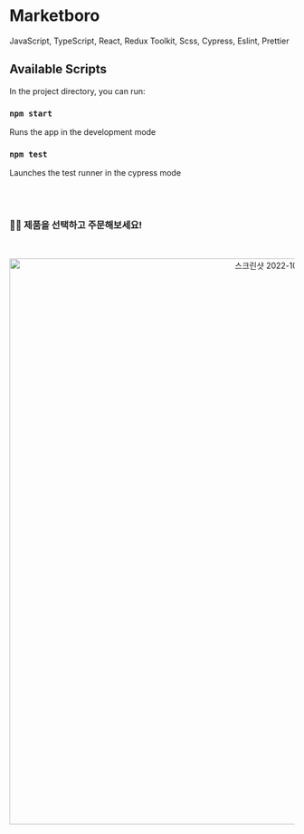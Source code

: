 # Marketboro

JavaScript, TypeScript, React, Redux Toolkit, Scss, Cypress, Eslint, Prettier

## Available Scripts

In the project directory, you can run:

### `npm start`

Runs the app in the development mode

### `npm test`

Launches the test runner in the cypress mode

<br />
<br />

### 🙌🏻 제품을 선택하고 주문해보세요!

<br />

<p align="center">
<img width="1000" alt="스크린샷 2022-10-24 오전 5 04 23" src="https://user-images.githubusercontent.com/76078027/197415618-1fd57eac-c767-4614-85bd-ae55f7fe5560.png">

</p>
